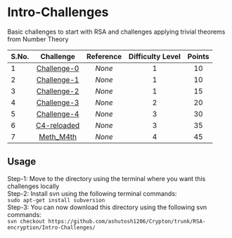 # Intro-Challenges
  
Basic challenges to start with RSA and challenges applying trivial theorems from Number Theory  
  

| S.No. | Challenge                   | Reference   | Difficulty Level | Points |
|-------|:---------------------------:|:-----------:|:----------------:|:------:|
| 1     | [Challenge-0](Challenge-0/) | _None_      | 1                | 10     |
| 2     | [Challenge-1](Challenge-1/) | _None_      | 1                | 10     |
| 3     | [Challenge-2](Challenge-2/) | _None_      | 1                | 15     |
| 4     | [Challenge-3](Challenge-3/) | _None_      | 2                | 20     |
| 5     | [Challenge-4](Challenge-4/) | _None_      | 3                | 30     |
| 6     | [C4-reloaded](C4-reloaded/) | _None_      | 3                | 35     |
| 7     | [Meth_M4th](Meth_M4th/)     | _None_      | 4                | 45     |
  

## Usage
Step-1: Move to the directory using the terminal where you want this challenges locally  
Step-2: Install svn using the following terminal commands:  
`sudo apt-get install subversion`  
Step-3: You can now download this directory using the following svn commands:  
`svn checkout https://github.com/ashutosh1206/Crypton/trunk/RSA-encryption/Intro-Challenges/`  